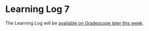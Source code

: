 # Learning Log 7

The Learning Log will be [available on Gradescope later this week](https://www.gradescope.ca/courses/5038).